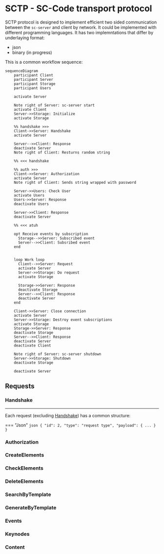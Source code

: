 # SCTP - SC-Code transport protocol

SCTP protocol is designed to implement efficient two sided communication between the `sc-server` and client by network.
It could be implemented with different programming languages. It has two implemntations that differ by underlaying format:

- json
- binary (in progress)

This is a common workflow sequence:

```mermaid
sequenceDiagram
    participant Client
    participant Server
    participant Storage
    participant Users

    activate Server

    Note right of Server: sc-server start
    activate Client
    Server->>Storage: Initialize
    activate Storage

    %% handshake >>>
    Client->>Server: Handshake
    activate Server
    
    Server-->>Client: Response
    deactivate Server
    Note right of Client: Resturns random string

    %% <<< handshake

    %% auth >>>
    Client->>Server: Authorization
    activate Server
    Note right of Client: Sends string wrapped with password

    Server->>Users: Check User
    activate Users
    Users->>Server: Response
    deactivate Users

    Server->>Client: Response
    deactivate Server

    %% <<< atuh

    opt Receive events by subscription
      Storage-->>Server: Subscribed event
      Server-->>Client: Subsribed event
    end


    loop Work loop
      Client-->>Server: Request
      activate Server
      Server->>Storage: Do request
      activate Storage

      Storage->>Server: Response
      deactivate Storage
      Server-->>Client: Response
      deactivate Server  
    end

    Client->>Server: Close connection
    activate Server
    Server->>Storage: Destroy event subscriptions
    activate Storage
    Storage->>Server: Response
    deactivate Storage
    Server-->>Client: Response
    deactivate Server
    deactivate Client
    
    Note right of Server: sc-server shutdown
    Server->>Storage: Shutdown
    deactivate Storage

    deactivate Server
```


## Requests

### Handshake

---

Each request (excluding [Handshake](#handshake)) has a common structure:

=== "Json"
    ```json
    {
      "id": 2,
      "type": "request type",
      "payload": {
        ...
      }
    }
    ```

### Authorization

### CreateElements

### CheckElements

### DeleteElements

### SearchByTemplate

### GenerateByTemplate

### Events

### Keynodes

### Content